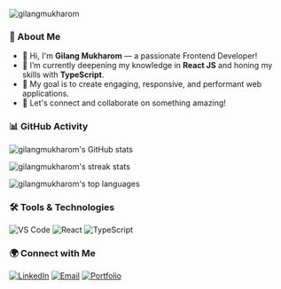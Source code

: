 <p align="left">
  <img src="https://komarev.com/ghpvc/?username=gilangmukharom&label=Profile%20Views&color=0e75b6&style=flat" alt="gilangmukharom" />
</p>

### 🚀 About Me

- 👋 Hi, I'm **Gilang Mukharom** — a passionate Frontend Developer!
- 🌱 I’m currently deepening my knowledge in **React JS** and honing my skills with **TypeScript**.
- 🎯 My goal is to create engaging, responsive, and performant web applications.
- 💬 Let's connect and collaborate on something amazing!

### 📊 GitHub Activity

<p align="left">
  <img src="https://github-readme-stats.vercel.app/api?username=gilangmukharom&show_icons=true&theme=radical" alt="gilangmukharom's GitHub stats" />
</p>
<p align="left">
  <img src="https://github-readme-streak-stats.herokuapp.com/?user=gilangmukharom&theme=radical" alt="gilangmukharom's streak stats" />
</p>
<p align="left">
  <img src="https://github-readme-stats.vercel.app/api/top-langs/?username=gilangmukharom&layout=compact&theme=radical" alt="gilangmukharom's top languages" />
</p>

### 🛠️ Tools & Technologies

<p align="left">
  <img src="https://img.shields.io/badge/Code-Visual_Studio_Code-blue?logo=visual-studio-code&logoColor=white" alt="VS Code"/>
  <img src="https://img.shields.io/badge/Frontend-React-61DAFB?logo=react&logoColor=white" alt="React"/>
  <img src="https://img.shields.io/badge/TypeScript-3178C6?logo=typescript&logoColor=white" alt="TypeScript"/>
  <!-- Add more tools or languages you use regularly -->
</p>

### 🌍 Connect with Me

<p align="left">
  <a href="https://www.linkedin.com/in/gilang-mukharom-3b54b31b4/" target="_blank"><img src="https://img.shields.io/badge/LinkedIn-0A66C2?logo=linkedin&logoColor=white" alt="LinkedIn"></a>
  <a href="mailto:gilangmukharom53@gmail.com"><img src="https://img.shields.io/badge/Email-D14836?logo=gmail&logoColor=white" alt="Email"></a>
  <a href="https://gilangmukharom.vercel.app" target="_blank"><img src="https://img.shields.io/badge/Portfolio-24292e?logo=githubpages&logoColor=white" alt="Portfolio"></a>
</p>
